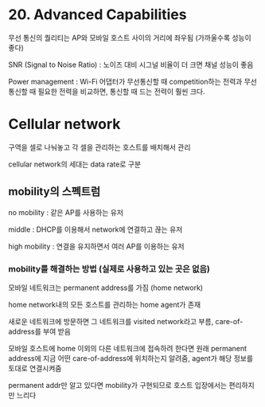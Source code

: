 # 20. Advanced Capabilities

무선 통신의 퀄리티는 AP와 모바일 호스트 사이의 거리에 좌우됨 (가까울수록 성능이 좋다)

SNR (Signal to Noise Ratio) : 노이즈 대비 시그널 비율이 더 크면 채널 성능이 좋음

Power management : Wi-Fi 어댑터가 무선통신할 때 competition하는 전력과 무선 통신할 때 필요한 전력을 비교하면, 통신할 때 드는 전력이 훨씬 크다.

# Cellular network

구역을 셀로 나눠놓고 각 셀을 관리하는 호스트를 배치해서 관리

cellular network의 세대는 data rate로 구분

## mobility의 스펙트럼

no mobility : 같은 AP를 사용하는 유저

middle : DHCP를 이용해서 network에 연결하고 끊는 유저

high mobility : 연결을 유지하면서 여러 AP를 이용하는 유저

### mobility를 해결하는 방법 (실제로 사용하고 있는 곳은 없음)

모바일 네트워크는 permanent address를 가짐 (home network)

home network내의 모든 호스트를 관리하는 home agent가 존재

새로운 네트워크에 방문하면 그 네트워크를 visited network라고 부름, care-of-address를 부여 받음

모바일 호스트에 home 이외의 다른 네트워크에 접속하려 한다면 원래 permanent address에 지금 어떤 care-of-address에 위치하는지 알려줌, agent가 해당 정보를 토대로 연결시켜줌

permanent addr만 알고 있다면 mobility가 구현되므로 호스트 입장에서는 편리하지만 느리다

